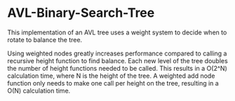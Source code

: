 # AVL-Binary-Search-Tree

This implementation of an AVL tree uses a weight system to decide when to rotate to balance the tree. 

Using weighted nodes greatly increases performance compared to calling a recursive height function to find balance. 
Each new level of the tree doubles the number of height functions needed to be called. 
This results in a O(2^N) calculation time, where N is the height of the tree. 
A weighted add node function only needs to make one call per height on the tree, resulting in a O(N) calculation time.
